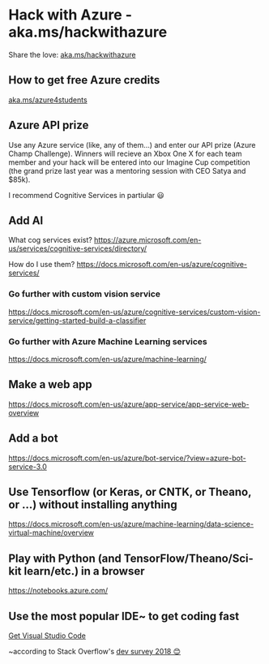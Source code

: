 # Hack with Azure - aka.ms/hackwithazure
Share the love: [aka.ms/hackwithazure](https://aka.ms/hackwithazure)

## How to get free Azure credits
[aka.ms/azure4students](https://aka.ms/azure4students)

## Azure API prize
Use any Azure service (like, any of them...) and enter our API prize (Azure Champ Challenge). Winners will recieve an Xbox One X for each team member and your hack will be entered into our Imagine Cup competition (the grand prize last year was a mentoring session with CEO Satya and $85k).

I recommend Cognitive Services in partiular 😃

## Add AI
What cog services exist? https://azure.microsoft.com/en-us/services/cognitive-services/directory/ 

How do I use them? https://docs.microsoft.com/en-us/azure/cognitive-services/

### Go further with custom vision service
https://docs.microsoft.com/en-us/azure/cognitive-services/custom-vision-service/getting-started-build-a-classifier

### Go further with Azure Machine Learning services
https://docs.microsoft.com/en-us/azure/machine-learning/

## Make a web app
https://docs.microsoft.com/en-us/azure/app-service/app-service-web-overview

## Add a bot
https://docs.microsoft.com/en-us/azure/bot-service/?view=azure-bot-service-3.0

## Use Tensorflow (or Keras, or CNTK, or Theano, or ...) without installing anything
https://docs.microsoft.com/en-us/azure/machine-learning/data-science-virtual-machine/overview

## Play with Python (and TensorFlow/Theano/Sci-kit learn/etc.) in a browser
https://notebooks.azure.com/

## Use the most popular IDE~ to get coding fast
[Get Visual Studio Code](https://code.visualstudio.com/?wt.mc_id=DX_841432)

~according to Stack Overflow's [dev survey 2018 😊](https://insights.stackoverflow.com/survey/2018/#technology-most-popular-development-environments)
